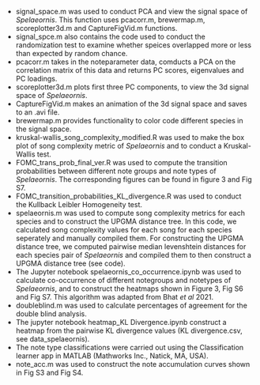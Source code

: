 - signal_space.m was used to conduct PCA and view the signal space of _Spelaeornis_. This function uses pcacorr.m, brewermap.m, scoreplotter3d.m and CaptureFigVid.m functions.
- signal_spce.m also contains the code used to conduct the randomization test to examine whether speices overlapped more or less than expected by random chance.
- pcacorr.m takes in the noteparameter data, comducts a PCA on the correlation matrix of this data and returns PC scores, eigenvalues and PC loadings.
- scoreplotter3d.m plots first three PC components, to view the 3d signal space of _Spelaeornis_.
- CaptureFigVid.m makes an animation of the 3d signal space and saves to an .avi file.
- brewermap.m provides functionality to color code different species in the signal space.
- kruskal-wallis_song_complexity_modified.R was used to make the box plot of song complexity metric of _Spelaeornis_ and to conduct a Kruskal-Wallis test.
- FOMC_trans_prob_final_ver.R was used to compute the transition probabilities between different note groups and note types of _Spelaeornis_. The corresponding figures can be found in figure 3 and Fig S7.
- FOMC_transition_probabilities_KL_divergence.R was used to conduct the Kullback Leibler Homogeneity test.
- spelaeornis.m was used to compute song complexity metrics for each species and to construct the UPGMA distance tree. In this code, we calculated song complexity values for each song for each species seperately and manually compiled them. For constructing the UPGMA distance tree, we computed pairwise median levenshtein distances for each species pair of _Spelaeornis_ and compiled them to then construct a UPGMA distance tree (see code).
- The Jupyter notebook spelaeornis_co_occurrence.ipynb was used to calculate co-occurrence of different notegroups and notetypes of _Spelaeornis_, and to construct the heatmaps shown in Figure 3, Fig S6 and Fig S7. This algorithm was adapted from Bhat _et al_ 2021.
- doubleblind.m was used to calculate percentages of agreement for the double blind analysis.
- The jupyter notebook heatmap_KL Divergence.ipynb construct a heatmap from the pairwise KL divergence values (KL divergence.csv, see data_spelaeornis).
- The note type classifications were carried out using the Classification learner app in MATLAB (Mathworks Inc., Natick, MA, USA).
- note_acc.m was used to construct the note accumulation curves shown in Fig S3 and Fig S4.
